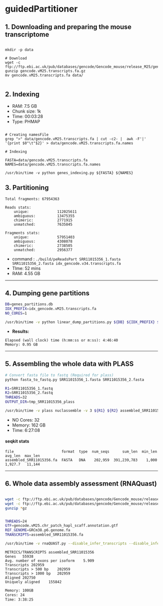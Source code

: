 # guidedPartitioner


## 1. Downloading and preparing the mouse transcriptome

```shell script

mkdir -p data

# Download
wget -c ftp://ftp.ebi.ac.uk/pub/databases/gencode/Gencode_mouse/release_M25/gencode.vM25.transcripts.fa.gz
gunzip gencode.vM25.transcripts.fa.gz
mv gencode.vM25.transcripts.fa data/


```

## 2. Indexing

- RAM: 7.5 GB
- Chunk size: 1k
- Time: 00:03:28
- Type: PHMAP

```shell script

# Creating namesFile
grep ">" data/gencode.vM25.transcripts.fa | cut -c2- |  awk -F'|' '{print $0"\t"$2}' > data/gencode.vM25.transcripts.fa.names

# Indexing

FASTA=data/gencode.vM25.transcripts.fa
NAMES=data/gencode.vM25.transcripts.fa.names

/usr/bin/time -v python genes_indexing.py ${FASTA} ${NAMES}

```

## 3. Partitioning

```text
Total fragments: 67954363

Reads stats:
	unique:             112025611
	ambiguous:          13475355
	chimeric:           2771915
	unmatched:          7635845

Fragments stats:
	unique:             57951403
	ambiguous:          4308078
	chimeric:           2738505
	unmatched:          2956377
```

- command : `./build/peReadsPart SRR11015356_1.fasta SRR11015356_2.fasta idx_gencode.v34.transcripts.fa`
- TIme: 52 mins
- RAM: 4.55 GB

---

## 4. Dumping gene partitions

```bash
DB=genes_partitions.db
IDX_PREFIX=idx_gencode.vM25.transcripts.fa
NO_CORES=1

/usr/bin/time -v python linear_dump_partitions.py ${DB} ${IDX_PREFIX} ${NO_CORES}
```

- **Results:**

```text
Elapsed (wall clock) time (h:mm:ss or m:ss): 4:46:40
Memory: 0.95 GB
```

---

## 5. Assembling the whole data with **PLASS**

```bash
# Convert fasta file to fastq (Required for plass)
python fasta_to_fastq.py SRR11015356_1.fasta SRR11015356_2.fasta

R1=SRR11015356_1.fastq
R2=SRR11015356_2.fastq
THREADS=32
OUTPUT_DIR=tmp_SRR11015356_plass

/usr/bin/time -v plass nuclassemble -v 3 ${R1} ${R2} assembled_SRR11015356.fa ${OUTPUT_DIR} --threads ${THREADS}

```

- NO Cores: 32
- Memory: 162 GB
- Time: 6:27:08

#### **seqkit stats**

```tsv
file                      format  type  num_seqs      sum_len  min_len  avg_len  max_len
assembled_SRR11015356.fa  FASTA   DNA    202,959  391,239,783    1,000  1,927.7   11,144
```

---

## 6. Whole data assembly assessment (RNAQuast)

```bash

wget -c ftp://ftp.ebi.ac.uk/pub/databases/gencode/Gencode_mouse/release_M25/GRCm38.p6.genome.fa.gz
wget -c ftp://ftp.ebi.ac.uk/pub/databases/gencode/Gencode_mouse/release_M25/gencode.vM25.chr_patch_hapl_scaff.annotation.gtf.gz
gunzip *gz


THREADS=24
GTF=gencode.vM25.chr_patch_hapl_scaff.annotation.gtf
REF_GENOME=GRCm38.p6.genome.fa
TRANSCRIPTS=assembled_SRR11015356.fa

/usr/bin/time -v rnaQUAST.py --disable_infer_transcripts --disable_infer_genes --transcripts ${TRANSCRIPTS} --reference ${REF_GENOME} --gtf ${GTF} -t ${THREADS} -o rnaQuast_plass_SRR11015356

```

```tsv
METRICS/TRANSCRIPTS	assembled_SRR11015356
Genes	55938
Avg. number of exons per isoform	5.909
Transcripts	202959
Transcripts > 500 bp	202959
Transcripts > 1000 bp	202959
Aligned	202750
Uniquely aligned	155842
```

```txt
Memory: 100GB
Cores: 24
Time: 3:38:25
```
